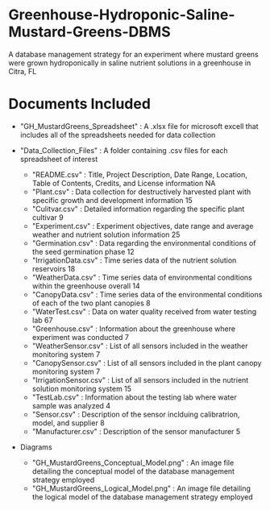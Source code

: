 # Greenhouse-Hydroponic-Saline-Mustard-Greens-DBMS
A database management strategy for an experiment where mustard greens were grown hydroponically in saline nutrient solutions in a greenhouse in Citra, FL

# Documents Included
- "GH_MustardGreens_Spreadsheet" : A .xlsx file for microsoft excell that includes all of the spreadsheets needed for data collection
  
- "Data_Collection_Files" : A folder containing .csv files for each spreadsheet of interest
    - "README.csv" :	Title, Project Description, Date Range, Location, Table of Contents, Credits, and License information	NA
    - "Plant.csv" :	Data collection for destructively harvested plant with specific growth and development information	15
    - "Culitvar.csv" : Detailed information regarding the specific plant cultivar	9
    - "Experiment.csv" :	Experiment objectives, date range and average weather and nutrient solution information	25
    - "Germination.csv"	: Data regarding the environmental conditions of the seed germination phase	12
    - "IrrigationData.csv" : Time series data of the nutrient solution reservoirs	18
    - "WeatherData.csv" :	Time series data of environmental conditions within the greenhouse overall	14
    - "CanopyData.csv"	: Time series data of the environmental conditions of each of the two plant canopies 	8
    - "WaterTest.csv" :	Data on water quality received from water testing lab	67
    - "Greenhouse.csv"	: Information about the greenhouse where experiment was conducted	7
    - "WeatherSensor.csv" :	List of all sensors included in the weather monitoring system	7
    - "CanopySensor.csv" :	List of all sensors included in the plant canopy monitoring system	7
    - "IrrigationSensor.csv"	: List of all sensors included in the nutrient solution monitoring system	15
    - "TestLab.csv" :	Information about the testing lab where water sample was analyzed	4
    - "Sensor.csv" :	Description of the sensor inclduing calibratrion, model, and supplier	8
    - "Manufacturer.csv" :	Description of the sensor manufacturer	5

- Diagrams
    - "GH_MustardGreens_Conceptual_Model.png" : An image file detailing the conceptual model of the database management strategy employed
    - "GH_MustardGreens_Logical_Model.png" : An image file detailing the logical model of the database management strategy employed
